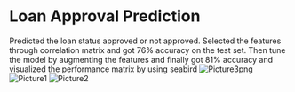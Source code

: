 # Loan Approval Prediction
Predicted the loan status approved or not approved. Selected the features through correlation matrix and got 76% accuracy on the test set. Then tune the model by augmenting the features and finally got 81% accuracy and visualized the performance matrix by using seabird 
![Picture3png](https://github.com/harsh2198/Loan-Approval-Prediction-/assets/49284471/d4973937-d088-40ec-80fd-50cd993ec69e)
![Picture1](https://github.com/harsh2198/Loan-Approval-Prediction-/assets/49284471/3ef561b4-cd23-4ff5-a205-555d2b225a5c)
![Picture2](https://github.com/harsh2198/Loan-Approval-Prediction-/assets/49284471/532ed517-4010-446e-b9d1-a92beddf7b88)
